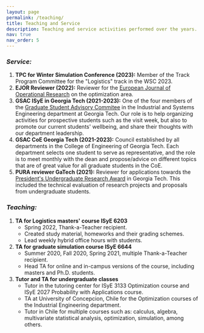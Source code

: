 ```yaml
---
layout: page
permalink: /teaching/
title: Teaching and Service
description: Teaching and service activities performed over the years.
nav: true
nav_order: 5
---
```


### *Service:*

1. **TPC for Winter Simulation Conference (2023):** Member of the Track Program Committee for the "Logistics" track in the WSC 2023. 
1. **EJOR Reviewer (2022):** Reviewer for the <a href="https://www.sciencedirect.com/journal/european-journal-of-operational-research"> European Journal of Operational Research</a> on the optimization area.
1. **GSAC ISyE in Georgia Tech (2021-2023):** One of the four members of the <a href="https://www.isye.gatech.edu/academics/masters/current-students/graduate-student-advisory-council"> Graduate Student Advisory Commitee</a> in the Industrial and Systems Engineering department at Georgia Tech. Our role is to help organizing activities for prospective students such as the visit week, but also to promote our current students' wellbeing, and share their thoughts with our department leadership.
2. **GSAC CoE Georgia Tech (2021-2023):** Council established by all departments in the College of Engineering of Georgia Tech. Each department selects one student to serve as representative, and the role is to meet monthly with the dean and propose/advice on different topics that are of great value for all graduate students in the CoE.
3. **PURA reviewer GaTech (2021):** Reviewer for applications towards the <a href="https://undergradresearch.gatech.edu/pura-salary">President's Undergraduate Research Award</a> in Georgia Tech. This included the technical evaluation of research projects and proposals from undergraduate students.

### *Teaching:*

1. **TA for Logistics masters' course ISyE 6203**
    - Spring 2022, Thank-a-Teacher recipient.
    - Created study material, homeworks and their grading schemes.
    - Lead weekly hybrid office hours with students.
2. **TA for graduate simulation course ISyE 6644**
    - Summer 2020, Fall 2020, Spring 2021, multiple Thank-a-Teacher recipient.
    - Head TA for online and in-campus versions of the course, including masters and Ph.D. students.
3. **Tutor and TA for undergraduate classes**
    - Tutor in the tutoring center for ISyE 3133 Optimization course and ISyE 2027 Probability with Applications course.
    - TA at University of Concepcion, Chile for the Optimization courses of the Industrial Engineering department.
    - Tutor in Chile for multiple courses such as: calculus, algebra, multivariate statistical analysis, optimization, simulation, among others.